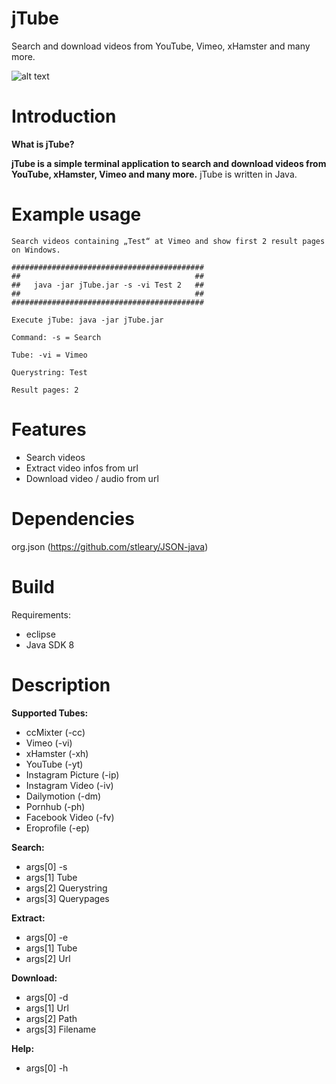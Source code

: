 # jTube

Search and download videos from YouTube, Vimeo, xHamster and many more.

![alt text](https://github.com/mrklintscher/jTube/blob/master/img/jTube_small.png)

# Introduction

**What is jTube?**

**jTube is a simple terminal application to search and download videos from YouTube, xHamster, Vimeo and many more.** jTube is written in Java.

# Example usage

```
Search videos containing „Test“ at Vimeo and show first 2 result pages on Windows.

###########################################
##                                       ##
##   java -jar jTube.jar -s -vi Test 2   ##
##                                       ##
###########################################

Execute jTube: java -jar jTube.jar

Command: -s = Search

Tube: -vi = Vimeo

Querystring: Test

Result pages: 2
```

# Features

* Search videos
* Extract video infos from url
* Download video / audio from url

# Dependencies

org.json (https://github.com/stleary/JSON-java)

# Build

Requirements:

* eclipse
* Java SDK 8

# Description

**Supported Tubes:**

* ccMixter (-cc)
* Vimeo (-vi)
* xHamster (-xh)
* YouTube (-yt)
* Instagram Picture (-ip)
* Instagram Video (-iv)
* Dailymotion (-dm)
* Pornhub (-ph)
* Facebook Video (-fv)
* Eroprofile (-ep)

**Search:**

* args[0] -s
* args[1] Tube
* args[2] Querystring
* args[3] Querypages

**Extract:**

* args[0] -e
* args[1] Tube
* args[2] Url

**Download:**

* args[0] -d
* args[1] Url
* args[2] Path
* args[3] Filename

**Help:**

* args[0] -h
